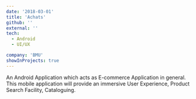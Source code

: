 ```yaml
---
date: '2018-03-01'
title: 'Achats'
github: ''
external: ''
tech:
  - Android
  - UI/UX

company: 'BMU'
showInProjects: true
---
```


An Android Application which acts as E-commerce Application in general. This mobile application will provide an immersive User Experience, Product Search Facility, Cataloguing.